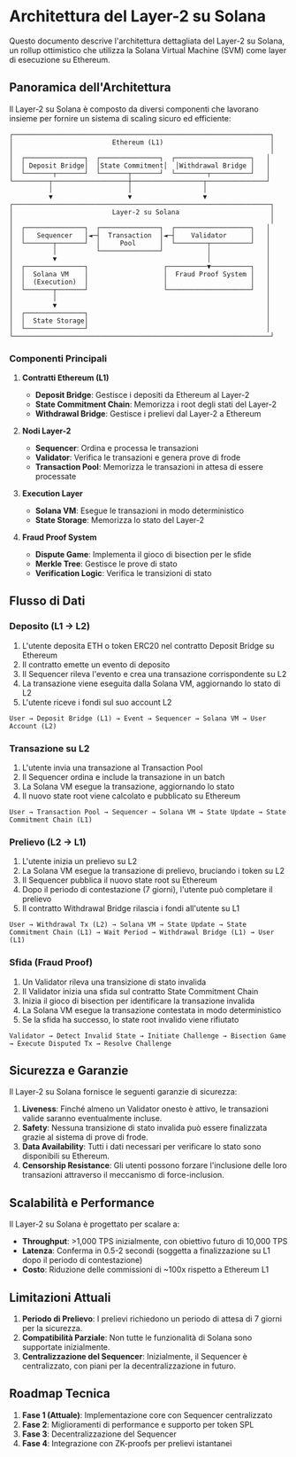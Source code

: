 # Architettura del Layer-2 su Solana

Questo documento descrive l'architettura dettagliata del Layer-2 su Solana, un rollup ottimistico che utilizza la Solana Virtual Machine (SVM) come layer di esecuzione su Ethereum.

## Panoramica dell'Architettura

Il Layer-2 su Solana è composto da diversi componenti che lavorano insieme per fornire un sistema di scaling sicuro ed efficiente:

```
┌─────────────────────────────────────────────────────────────────┐
│                         Ethereum (L1)                           │
│                                                                 │
│  ┌───────────────┐  ┌───────────────┐  ┌───────────────────┐   │
│  │ Deposit Bridge│  │State Commitment│  │Withdrawal Bridge │   │
│  └───────┬───────┘  └───────┬───────┘  └────────┬──────────┘   │
└─────────┬───────────────────┼──────────────────┬───────────────┘
          │                   │                  │
          ▼                   ▼                  ▼
┌─────────────────────────────────────────────────────────────────┐
│                         Layer-2 su Solana                       │
│                                                                 │
│  ┌───────────────┐  ┌───────────────┐  ┌───────────────────┐   │
│  │   Sequencer   │◄─┤  Transaction  │◄─┤    Validator      │   │
│  └───────┬───────┘  │     Pool      │  └────────┬──────────┘   │
│          │          └───────────────┘           │              │
│          ▼                                      │              │
│  ┌───────────────┐                   ┌──────────▼──────────┐   │
│  │  Solana VM    │                   │  Fraud Proof System │   │
│  │  (Execution)  │                   │                     │   │
│  └───────┬───────┘                   └─────────────────────┘   │
│          │                                                     │
│          ▼                                                     │
│  ┌───────────────┐                                             │
│  │  State Storage│                                             │
│  └───────────────┘                                             │
└─────────────────────────────────────────────────────────────────┘
```

### Componenti Principali

1. **Contratti Ethereum (L1)**
   - **Deposit Bridge**: Gestisce i depositi da Ethereum al Layer-2
   - **State Commitment Chain**: Memorizza i root degli stati del Layer-2
   - **Withdrawal Bridge**: Gestisce i prelievi dal Layer-2 a Ethereum

2. **Nodi Layer-2**
   - **Sequencer**: Ordina e processa le transazioni
   - **Validator**: Verifica le transazioni e genera prove di frode
   - **Transaction Pool**: Memorizza le transazioni in attesa di essere processate

3. **Execution Layer**
   - **Solana VM**: Esegue le transazioni in modo deterministico
   - **State Storage**: Memorizza lo stato del Layer-2

4. **Fraud Proof System**
   - **Dispute Game**: Implementa il gioco di bisection per le sfide
   - **Merkle Tree**: Gestisce le prove di stato
   - **Verification Logic**: Verifica le transizioni di stato

## Flusso di Dati

### Deposito (L1 → L2)

1. L'utente deposita ETH o token ERC20 nel contratto Deposit Bridge su Ethereum
2. Il contratto emette un evento di deposito
3. Il Sequencer rileva l'evento e crea una transazione corrispondente su L2
4. La transazione viene eseguita dalla Solana VM, aggiornando lo stato di L2
5. L'utente riceve i fondi sul suo account L2

```
User → Deposit Bridge (L1) → Event → Sequencer → Solana VM → User Account (L2)
```

### Transazione su L2

1. L'utente invia una transazione al Transaction Pool
2. Il Sequencer ordina e include la transazione in un batch
3. La Solana VM esegue la transazione, aggiornando lo stato
4. Il nuovo state root viene calcolato e pubblicato su Ethereum

```
User → Transaction Pool → Sequencer → Solana VM → State Update → State Commitment Chain (L1)
```

### Prelievo (L2 → L1)

1. L'utente inizia un prelievo su L2
2. La Solana VM esegue la transazione di prelievo, bruciando i token su L2
3. Il Sequencer pubblica il nuovo state root su Ethereum
4. Dopo il periodo di contestazione (7 giorni), l'utente può completare il prelievo
5. Il contratto Withdrawal Bridge rilascia i fondi all'utente su L1

```
User → Withdrawal Tx (L2) → Solana VM → State Update → State Commitment Chain (L1) → Wait Period → Withdrawal Bridge (L1) → User (L1)
```

### Sfida (Fraud Proof)

1. Un Validator rileva una transizione di stato invalida
2. Il Validator inizia una sfida sul contratto State Commitment Chain
3. Inizia il gioco di bisection per identificare la transazione invalida
4. La Solana VM esegue la transazione contestata in modo deterministico
5. Se la sfida ha successo, lo state root invalido viene rifiutato

```
Validator → Detect Invalid State → Initiate Challenge → Bisection Game → Execute Disputed Tx → Resolve Challenge
```

## Sicurezza e Garanzie

Il Layer-2 su Solana fornisce le seguenti garanzie di sicurezza:

1. **Liveness**: Finché almeno un Validator onesto è attivo, le transazioni valide saranno eventualmente incluse.
2. **Safety**: Nessuna transizione di stato invalida può essere finalizzata grazie al sistema di prove di frode.
3. **Data Availability**: Tutti i dati necessari per verificare lo stato sono disponibili su Ethereum.
4. **Censorship Resistance**: Gli utenti possono forzare l'inclusione delle loro transazioni attraverso il meccanismo di force-inclusion.

## Scalabilità e Performance

Il Layer-2 su Solana è progettato per scalare a:

- **Throughput**: >1,000 TPS inizialmente, con obiettivo futuro di 10,000 TPS
- **Latenza**: Conferma in 0.5-2 secondi (soggetta a finalizzazione su L1 dopo il periodo di contestazione)
- **Costo**: Riduzione delle commissioni di ~100x rispetto a Ethereum L1

## Limitazioni Attuali

1. **Periodo di Prelievo**: I prelievi richiedono un periodo di attesa di 7 giorni per la sicurezza.
2. **Compatibilità Parziale**: Non tutte le funzionalità di Solana sono supportate inizialmente.
3. **Centralizzazione del Sequencer**: Inizialmente, il Sequencer è centralizzato, con piani per la decentralizzazione in futuro.

## Roadmap Tecnica

1. **Fase 1 (Attuale)**: Implementazione core con Sequencer centralizzato
2. **Fase 2**: Miglioramenti di performance e supporto per token SPL
3. **Fase 3**: Decentralizzazione del Sequencer
4. **Fase 4**: Integrazione con ZK-proofs per prelievi istantanei

